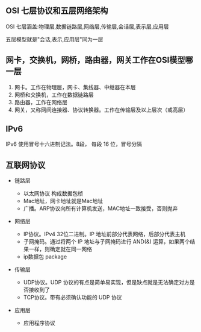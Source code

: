 ## OSI 七层协议和五层网络架构
OSI 七层涵盖:物理层,数据链路层,网络层,传输层,会话层,表示层,应用层

五层模型就是"会话,表示,应用层"同为一层

## 网卡，交换机，网桥，路由器，网关工作在OSI模型哪一层
1. 网卡。工作在物理层，网卡、集线器、中继器在本层
2. 网桥和交换机，工作在数据链路层
3. 路由器，工作在网络层
4. 网关，又称网间连接器、协议转换器。工作在传输层及以上层次（或高层）
  
## IPv6
IPv6 使用冒号十六进制记法。8段， 每段 16 位，冒号分隔


## 互联网协议
- 链路层
  - 以太网协议 构成数据包桢
  - Mac地址，网卡地址就是Mac地址
  - 广播。ARP协议向所有计算机发送，MAC地址一致接受，否则抛弃
- 网络层
  - IP协议。IPv4 32位二进制。IP 地址前部分代表网络，后部分代表主机
  - 子网掩码。通过将两个 IP 地址与子网掩码进行 AND(&) 运算，如果两个结果一样，则确定就在同一网络
  - ip数据包 package
- 传输层
  - UDP协议。UDP 协议的有点是简单易实现，但是缺点就是无法确定对方是否接收到了
  - TCP协议。带有必须确认功能的 UDP 协议

- 应用层
  - 应用程序协议
